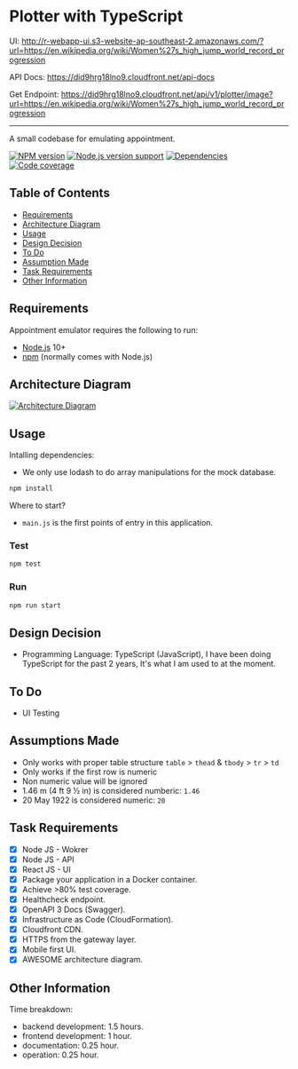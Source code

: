 # Plotter with TypeScript

UI: http://r-webapp-ui.s3-website-ap-southeast-2.amazonaws.com/?url=https://en.wikipedia.org/wiki/Women%27s_high_jump_world_record_progression

API Docs: https://did9hrg18lno9.cloudfront.net/api-docs

Get Endpoint: https://did9hrg18lno9.cloudfront.net/api/v1/plotter/image?url=https://en.wikipedia.org/wiki/Women%27s_high_jump_world_record_progression

---

A small codebase for emulating appointment.

[![NPM version][shield-npm]](#)
[![Node.js version support][shield-node]](#)
[![Dependencies][shield-dependencies]](#)
[![Code coverage][shield-coverage]](#)

## Table of Contents

- [Requirements](#requirements)
- [Architecture Diagram](#architecture-diagram)
- [Usage](#usage)
- [Design Decision](#design-decision)
- [To Do](#to-do)
- [Assumption Made](#assumptions-made)
- [Task Requirements](#task-requirements)
- [Other Information](#other-information)

## Requirements

Appointment emulator requires the following to run:

- [Node.js][node] 10+
- [npm][npm] (normally comes with Node.js)

## Architecture Diagram

[![Architecture Diagram][architecture-diagram]](https://d2v3ocmqltf3x3.cloudfront.net/R/r-plotter.png)

## Usage

Intalling dependencies:

- We only use lodash to do array manipulations for the mock database.

```sh
npm install
```

Where to start?

- `main.js` is the first points of entry in this application.

### Test

```sh
npm test
```

### Run

```sh
npm run start
```

## Design Decision

- Programming Language: TypeScript (JavaScript), I have been doing TypeScript for the past 2 years, It's what I am used to at the moment.

## To Do

- UI Testing

## Assumptions Made

- Only works with proper table structure `table` > `thead` & `tbody` > `tr` > `td`
- Only works if the first row is numeric
- Non numeric value will be ignored
- 1.46 m (4 ft 9 1⁄2 in) is considered numberic: `1.46`
- 20 May 1922 is considered numeric: `20`

## Task Requirements

- [x] Node JS - Wokrer
- [x] Node JS - API
- [x] React JS - UI
- [x] Package your application in a Docker container.
- [x] Achieve >80% test coverage.
- [x] Healthcheck endpoint.
- [x] OpenAPI 3 Docs (Swagger).
- [x] Infrastructure as Code (CloudFormation).
- [x] Cloudfront CDN.
- [x] HTTPS from the gateway layer.
- [x] Mobile first UI.
- [x] AWESOME architecture diagram.

## Other Information

Time breakdown:

- backend development: 1.5 hours.
- frontend development: 1 hour.
- documentation: 0.25 hour.
- operation: 0.25 hour.

[node]: https://nodejs.org/
[npm]: https://www.npmjs.com/
[shield-coverage]: https://img.shields.io/badge/coverage-97%44-brightgreen.svg
[shield-dependencies]: https://img.shields.io/badge/dependencies-up%20to%20date-brightgreen.svg
[shield-license]: https://img.shields.io/badge/license-MIT-blue.svg
[shield-node]: https://img.shields.io/badge/node.js%20support-10.16.2-brightgreen.svg
[shield-npm]: https://img.shields.io/badge/npm-v6.9.0-blue.svg
[architecture-diagram]: https://d2v3ocmqltf3x3.cloudfront.net/R/r-appointment.png
